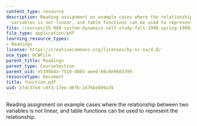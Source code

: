 ```yaml
---
content_type: resource
description: Reading assignment on example cases where the relationship between two
  variables is not linear, and table functions can be used to represent the relationship.
file: /courses/15-988-system-dynamics-self-study-fall-1998-spring-1999/2fdc37e4c8f317eed6fb2476be809a35_function.pdf
file_type: application/pdf
learning_resource_types:
- Readings
license: https://creativecommons.org/licenses/by-nc-sa/4.0/
ocw_type: OCWFile
parent_title: Readings
parent_type: CourseSection
parent_uid: e5399b4a-7510-d085-aeed-66c8e9603399
resourcetype: Document
title: function.pdf
uid: 2fdc37e4-c8f3-17ee-d6fb-2476be809a35
---
```

Reading assignment on example cases where the relationship between two variables is not linear, and table functions can be used to represent the relationship.